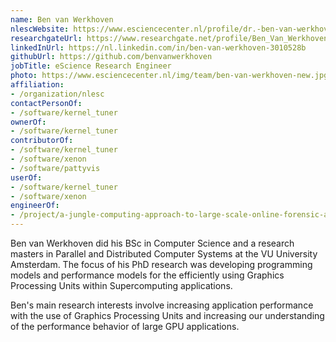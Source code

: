 ```yaml
---
name: Ben van Werkhoven
nlescWebsite: https://www.esciencecenter.nl/profile/dr.-ben-van-werkhoven
researchgateUrl: https://www.researchgate.net/profile/Ben_Van_Werkhoven
linkedInUrl: https://nl.linkedin.com/in/ben-van-werkhoven-3010528b
githubUrl: https://github.com/benvanwerkhoven
jobTitle: eScience Research Engineer
photo: https://www.esciencecenter.nl/img/team/ben-van-werkhoven-new.jpg
affiliation:
- /organization/nlesc
contactPersonOf:
- /software/kernel_tuner
ownerOf:
- /software/kernel_tuner
contributorOf:
- /software/kernel_tuner
- /software/xenon
- /software/pattyvis
userOf:
- /software/kernel_tuner
- /software/xenon
engineerOf:
- /project/a-jungle-computing-approach-to-large-scale-online-forensic-analysis
---
```

Ben van Werkhoven did his BSc in Computer Science and a research masters in Parallel and Distributed Computer Systems at the VU University Amsterdam. The focus of his PhD research was developing programming models and performance models for the efficiently using Graphics Processing Units within Supercomputing applications.

Ben's main research interests involve increasing application performance with the use of Graphics Processing Units and increasing our understanding of the performance behavior of large GPU applications.
